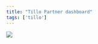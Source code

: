 ```yaml
---
title: "Tillo Partner dashboard"
tags: ['tillo']
---
```

<img src="https://res.cloudinary.com/dxcpo9dzb/image/upload/v1612565407/screenshots/tillo-partner-dashboard.png" />